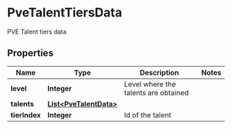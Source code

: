 

# PveTalentTiersData

PVE Talent tiers data

## Properties

Name | Type | Description | Notes
------------ | ------------- | ------------- | -------------
**level** | **Integer** | Level where the talents are obtained | 
**talents** | [**List&lt;PveTalentData&gt;**](PveTalentData.md) |  | 
**tierIndex** | **Integer** | Id of the talent | 



